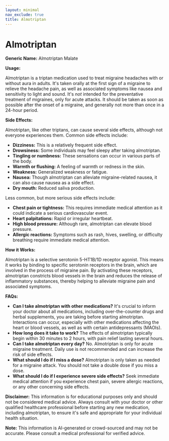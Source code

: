 ```yaml
---
layout: minimal
nav_exclude: true
title: Almotriptan
---
```


# Almotriptan

**Generic Name:** Almotriptan Malate

**Usage:**

Almotriptan is a triptan medication used to treat migraine headaches with or without aura in adults.  It's taken orally at the first sign of a migraine to relieve the headache pain, as well as associated symptoms like nausea and sensitivity to light and sound.  It's *not* intended for the preventative treatment of migraines, only for acute attacks.  It should be taken as soon as possible after the onset of a migraine, and generally not more than once in a 24-hour period.


**Side Effects:**

Almotriptan, like other triptans, can cause several side effects, although not everyone experiences them.  Common side effects include:

* **Dizziness:** This is a relatively frequent side effect.
* **Drowsiness:** Some individuals may feel sleepy after taking almotriptan.
* **Tingling or numbness:** These sensations can occur in various parts of the body.
* **Warmth or flushing:** A feeling of warmth or redness in the skin.
* **Weakness:** Generalized weakness or fatigue.
* **Nausea:** Though almotriptan can alleviate migraine-related nausea, it can also cause nausea as a side effect.
* **Dry mouth:** Reduced saliva production.

Less common, but more serious side effects include:

* **Chest pain or tightness:**  This requires immediate medical attention as it could indicate a serious cardiovascular event.
* **Heart palpitations:**  Rapid or irregular heartbeat.
* **High blood pressure:** Although rare, almotriptan can elevate blood pressure.
* **Allergic reactions:**  Symptoms such as rash, hives, swelling, or difficulty breathing require immediate medical attention.


**How it Works:**

Almotriptan is a selective serotonin 5-HT1B/1D receptor agonist.  This means it works by binding to specific serotonin receptors in the brain, which are involved in the process of migraine pain.  By activating these receptors, almotriptan constricts blood vessels in the brain and reduces the release of inflammatory substances, thereby helping to alleviate migraine pain and associated symptoms.


**FAQs:**

* **Can I take almotriptan with other medications?**  It's crucial to inform your doctor about all medications, including over-the-counter drugs and herbal supplements, you are taking before starting almotriptan.  Interactions can occur, especially with other medications affecting the heart or blood vessels, as well as with certain antidepressants (MAOIs).
* **How long does it take to work?** The effects of almotriptan typically begin within 30 minutes to 2 hours, with pain relief lasting several hours.
* **Can I take almotriptan every day?** No. Almotriptan is only for acute migraine treatment.  Daily use is not recommended and can increase the risk of side effects.
* **What should I do if I miss a dose?**  Almotriptan is only taken as needed for a migraine attack.  You should not take a double dose if you miss a dose.
* **What should I do if I experience severe side effects?** Seek immediate medical attention if you experience chest pain, severe allergic reactions, or any other concerning side effects.

**Disclaimer:** This information is for educational purposes only and should not be considered medical advice.  Always consult with your doctor or other qualified healthcare professional before starting any new medication, including almotriptan, to ensure it's safe and appropriate for your individual health situation.


**Note:** This information is AI-generated or crowd-sourced and may not be accurate. Please consult a medical professional for verified advice.